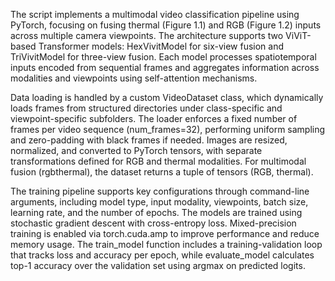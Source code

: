 The script implements a multimodal video classification pipeline using PyTorch, focusing on fusing thermal (Figure 1.1) and RGB (Figure 1.2) inputs across multiple camera viewpoints. The architecture supports two ViViT-based Transformer models: HexVivitModel for six-view fusion and TriVivitModel for three-view fusion. Each model processes spatiotemporal inputs encoded from sequential frames and aggregates information across modalities and viewpoints using self-attention mechanisms.

Data loading is handled by a custom VideoDataset class, which dynamically loads frames from structured directories under class-specific and viewpoint-specific subfolders. The loader enforces a fixed number of frames per video sequence (num_frames=32), performing uniform sampling and zero-padding with black frames if needed. Images are resized, normalized, and converted to PyTorch tensors, with separate transformations defined for RGB and thermal modalities. For multimodal fusion (rgbthermal), the dataset returns a tuple of tensors (RGB, thermal).

The training pipeline supports key configurations through command-line arguments, including model type, input modality, viewpoints, batch size, learning rate, and the number of epochs. The models are trained using stochastic gradient descent with cross-entropy loss. Mixed-precision training is enabled via torch.cuda.amp to improve performance and reduce memory usage. The train_model function includes a training-validation loop that tracks loss and accuracy per epoch, while evaluate_model calculates top-1 accuracy over the validation set using argmax on predicted logits.

